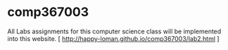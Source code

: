 # comp367003
All Labs assignments for this computer science class will be implemented into this website.
[ http://happy-loman.github.io/comp367003/lab2.html ]
